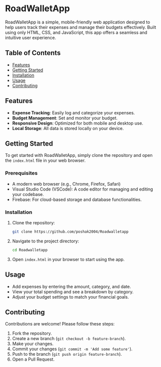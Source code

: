 # RoadWalletApp

RoadWalletApp is a simple, mobile-friendly web application designed to help users track their expenses and manage their budgets effectively. Built using only HTML, CSS, and JavaScript, this app offers a seamless and intuitive user experience.

## Table of Contents

- [Features](#features)
- [Getting Started](#getting-started)
- [Installation](#installation)
- [Usage](#usage)
- [Contributing](#contributing)


## Features

- **Expense Tracking**: Easily log and categorize your expenses.
- **Budget Management**: Set and monitor your budget.
- **Responsive Design**: Optimized for both mobile and desktop use.
- **Local Storage**: All data is stored locally on your device.

## Getting Started

To get started with RoadWalletApp, simply clone the repository and open the `index.html` file in your web browser.

### Prerequisites

- A modern web browser (e.g., Chrome, Firefox, Safari)
- Visual Studio Code (VSCode): A code editor for managing and editing your codebase.
- Firebase: For cloud-based storage and database functionalities.

### Installation

1. Clone the repository:
    ```bash
    git clone https://github.com/poshak2004/Roadwalletapp
    ```
2. Navigate to the project directory:
    ```bash
    cd Roadwalletapp
    ```
3. Open `index.html` in your browser to start using the app.

## Usage

- Add expenses by entering the amount, category, and date.
- View your total spending and see a breakdown by category.
- Adjust your budget settings to match your financial goals.

## Contributing

Contributions are welcome! Please follow these steps:

1. Fork the repository.
2. Create a new branch (`git checkout -b feature-branch`).
3. Make your changes.
4. Commit your changes (`git commit -m 'Add some feature'`).
5. Push to the branch (`git push origin feature-branch`).
6. Open a Pull Request.

